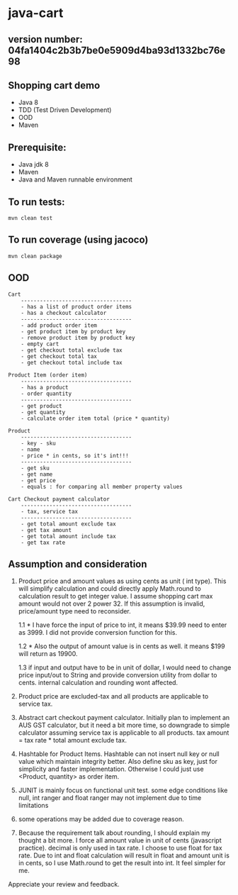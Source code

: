 # java-cart

## version number: 04fa1404c2b3b7be0e5909d4ba93d1332bc76e98

## Shopping cart demo
- Java 8
- TDD (Test Driven Development)
- OOD
- Maven

## Prerequisite:
- Java jdk 8 
- Maven
- Java and Maven runnable environment

## To run tests:

    mvn clean test

## To run coverage (using jacoco)

    mvn clean package
    
## OOD

    Cart 
        -----------------------------------
        - has a list of product order items
        - has a checkout calculator
        -----------------------------------
        - add product order item
        - get product item by product key
        - remove product item by product key
        - empty cart
        - get checkout total exclude tax
        - get checkout total tax
        - get checkout total include tax 
    
    Product Item (order item) 
        -----------------------------------
        - has a product
        - order quantity
        -----------------------------------
        - get product
        - get quantity
        - calculate order item total (price * quantity)

    Product
        -----------------------------------
        - key - sku
        - name
        - price * in cents, so it's int!!!
        -----------------------------------
        - get sku
        - get name
        - get price
        - equals : for comparing all member property values
    
    Cart Checkout payment calculator
        -----------------------------------
        - tax, service tax
        -----------------------------------
        - get total amount exclude tax
        - get tax amount
        - get total amount include tax
        - get tax rate
        
## Assumption and consideration
1. Product price and amount values as using cents as unit ( int type). This will simplify calculation and could directly apply Math.round to calculation result to get integer value. I assume shopping cart max amount would not over 2 power 32. If this assumption is invalid, price/amount type need to reconsider.

    1.1 * I have force the input of price to int, it means $39.99 need to enter as 3999. I did not provide conversion function for this.

    1.2 * Also the output of amount value is in cents as well. it means $199 will return as 19900.

    1.3 if input and output have to be in unit of dollar, I would need to change price input/out to String and provide conversion utility from dollar to cents. internal calculation and rounding wont affected.

2. Product price are excluded-tax and all products are applicable to service tax. 
3. Abstract cart checkout payment calculator. Initially plan to implement an AUS GST calculator, but it need a bit more time, so downgrade to simple calculator assuming service tax is applicable to all products. tax amount = tax rate * total amount exclude tax.
4. Hashtable for Product Items. Hashtable can not insert null key or null value which maintain integrity better. Also define sku as key, just for simplicity and faster implementation. Otherwise I could just use <Product, quantity> as order item.
5. JUNIT is mainly focus on functional unit test. some edge conditions like null, int ranger and float ranger may not implement due to time limitations
6. some operations may be added due to coverage reason.
7. Because the requirement talk about rounding, I should explain my thought a bit more. I force all amount value in unit of cents (javascript practice). decimal is only used in tax rate. I choose to use float for tax rate. Due to int and float calculation will result in float and amount unit is in cents, so I use Math.round to get the result into int. It feel simpler for me.

Appreciate your review and feedback.

